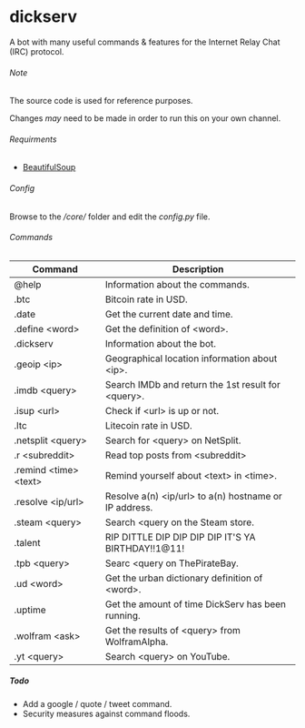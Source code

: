 # dickserv
A bot with many useful commands &amp; features for the Internet Relay Chat (IRC) protocol.

###### Note
The source code is used for reference purposes.

Changes *may* need to be made in order to run this on your own channel.

###### Requirments
 - [BeautifulSoup](https://www.crummy.com/software/BeautifulSoup/)

###### Config
Browse to the */core/* folder and edit the *config.py* file.

###### Commands
| Command | Description |
| --- | --- |
| @help | Information about the commands. |
| .btc | Bitcoin rate in USD. |
| .date | Get the current date and time. |
| .define \<word> | Get the definition of \<word>. |
| .dickserv | Information about the bot. |
| .geoip \<ip> | Geographical location information about \<ip>. |
| .imdb \<query> | Search IMDb and return the 1st result for \<query>. |
| .isup \<url> | Check if \<url> is up or not. |
| .ltc | Litecoin rate in USD. |
| .netsplit \<query> | Search for \<query> on NetSplit. |
| .r \<subreddit> | Read top posts from \<subreddit> |
| .remind \<time> \<text> | Remind yourself about \<text> in \<time>. |
| .resolve \<ip/url> | Resolve a(n) \<ip/url> to a(n) hostname or IP address. |
| .steam \<query> | Search \<query on the Steam store. |
| .talent | RIP DITTLE DIP DIP DIP DIP IT\'S YA BIRTHDAY!!1@11! |
| .tpb \<query> | Searc \<query on ThePirateBay. |
| .ud \<word> | Get the urban dictionary definition of \<word>. |
| .uptime | Get the amount of time DickServ has been running. |
| .wolfram \<ask> | Get the results of \<query> from WolframAlpha. |
| .yt \<query> | Search \<query> on YouTube. |

##### Todo
- Add a google / quote / tweet command.
- Security measures against command floods.
